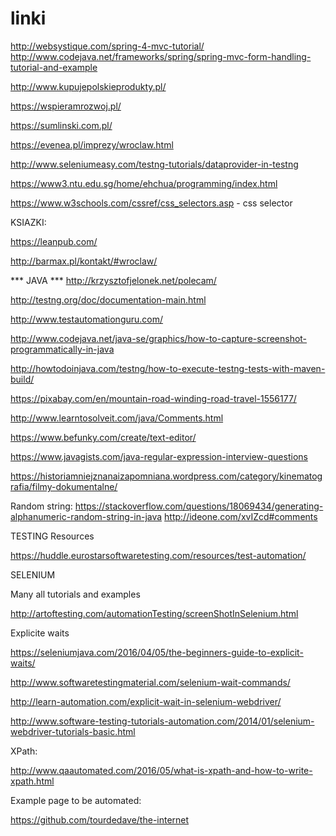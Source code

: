 # linki

http://websystique.com/spring-4-mvc-tutorial/
http://www.codejava.net/frameworks/spring/spring-mvc-form-handling-tutorial-and-example 



http://www.kupujepolskieprodukty.pl/

https://wspieramrozwoj.pl/

https://sumlinski.com.pl/

https://evenea.pl/imprezy/wroclaw.html

http://www.seleniumeasy.com/testng-tutorials/dataprovider-in-testng

https://www3.ntu.edu.sg/home/ehchua/programming/index.html

https://www.w3schools.com/cssref/css_selectors.asp - css selector


KSIAZKI:

https://leanpub.com/


http://barmax.pl/kontakt/#wroclaw/


*** JAVA ***
http://krzysztofjelonek.net/polecam/

http://testng.org/doc/documentation-main.html

http://www.testautomationguru.com/


http://www.codejava.net/java-se/graphics/how-to-capture-screenshot-programmatically-in-java

http://howtodoinjava.com/testng/how-to-execute-testng-tests-with-maven-build/

https://pixabay.com/en/mountain-road-winding-road-travel-1556177/

http://www.learntosolveit.com/java/Comments.html

https://www.befunky.com/create/text-editor/

https://www.javagists.com/java-regular-expression-interview-questions


https://historiamniejznanaizapomniana.wordpress.com/category/kinematografia/filmy-dokumentalne/


Random string:
https://stackoverflow.com/questions/18069434/generating-alphanumeric-random-string-in-java
http://ideone.com/xvIZcd#comments

TESTING Resources

https://huddle.eurostarsoftwaretesting.com/resources/test-automation/



SELENIUM



Many all tutorials and examples

http://artoftesting.com/automationTesting/screenShotInSelenium.html



Explicite waits

https://seleniumjava.com/2016/04/05/the-beginners-guide-to-explicit-waits/

http://www.softwaretestingmaterial.com/selenium-wait-commands/

http://learn-automation.com/explicit-wait-in-selenium-webdriver/

http://www.software-testing-tutorials-automation.com/2014/01/selenium-webdriver-tutorials-basic.html





XPath:

http://www.qaautomated.com/2016/05/what-is-xpath-and-how-to-write-xpath.html



Example page to be automated:

https://github.com/tourdedave/the-internet


